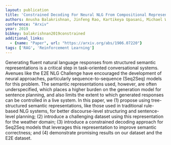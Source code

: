 ```yaml
---
layout: publication
title: 'Constrained Decoding For Neural NLG From Compositional Representations In Task-oriented Dialogue'
authors: Anusha Balakrishnan, Jinfeng Rao, Kartikeya Upasani, Michael White, Rajen Subba
conference: "Arxiv"
year: 2019
bibkey: balakrishnan2019constrained
additional_links:
  - {name: "Paper", url: "https://arxiv.org/abs/1906.07220"}
tags: ['RAG', 'Reinforcement Learning']
---
```

Generating fluent natural language responses from structured semantic
representations is a critical step in task-oriented conversational systems.
Avenues like the E2E NLG Challenge have encouraged the development of neural
approaches, particularly sequence-to-sequence (Seq2Seq) models for this
problem. The semantic representations used, however, are often underspecified,
which places a higher burden on the generation model for sentence planning, and
also limits the extent to which generated responses can be controlled in a live
system. In this paper, we (1) propose using tree-structured semantic
representations, like those used in traditional rule-based NLG systems, for
better discourse-level structuring and sentence-level planning; (2) introduce a
challenging dataset using this representation for the weather domain; (3)
introduce a constrained decoding approach for Seq2Seq models that leverages
this representation to improve semantic correctness; and (4) demonstrate
promising results on our dataset and the E2E dataset.
